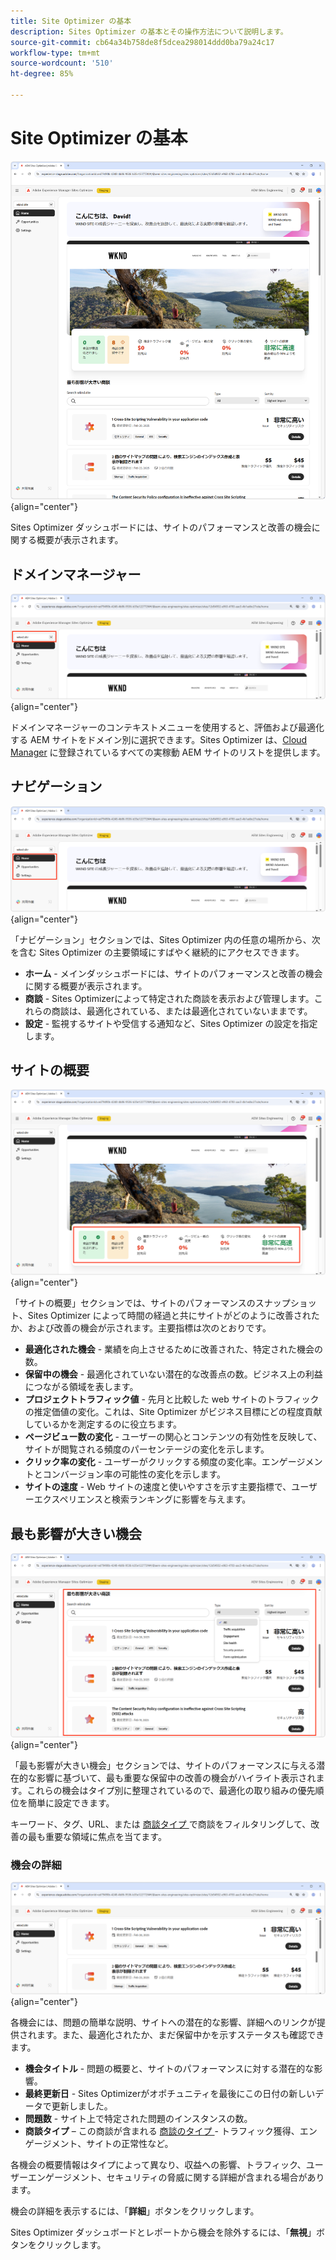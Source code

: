 ```yaml
---
title: Site Optimizer の基本
description: Sites Optimizer の基本とその操作方法について説明します。
source-git-commit: cb64a34b758de8f5dcea298014ddd0ba79a24c17
workflow-type: tm+mt
source-wordcount: '510'
ht-degree: 85%

---
```



# Site Optimizer の基本

![Sites Optimizer ホーム](./assets/basics/hero.png){align="center"}

Sites Optimizer ダッシュボードには、サイトのパフォーマンスと改善の機会に関する概要が表示されます。

## ドメインマネージャー

![Site Optimizer ドメインマネージャー](./assets/basics/domain-manager.png){align="center"}

ドメインマネージャーのコンテキストメニューを使用すると、評価および最適化する AEM サイトをドメイン別に選択できます。Sites Optimizer は、[Cloud Manager](https://experienceleague.adobe.com/ja/docs/experience-manager-cloud-service/content/implementing/using-cloud-manager/edge-delivery-sites/add-edge-delivery-site) に登録されているすべての実稼動 AEM サイトのリストを提供します。

## ナビゲーション

![Site Optimizer ナビゲーション](./assets/basics/navigation.png){align="center"}

「ナビゲーション」セクションでは、Sites Optimizer 内の任意の場所から、次を含む Sites Optimizer の主要領域にすばやく継続的にアクセスできます。

* **ホーム** - メインダッシュボードには、サイトのパフォーマンスと改善の機会に関する概要が表示されます。
* **商談** - Sites Optimizerによって特定された商談を表示および管理します。これらの商談は、最適化されている、または最適化されていないままです。
* **設定** - 監視するサイトや受信する通知など、Sites Optimizer の設定を指定します。

## サイトの概要

![Site Optimizer サイトの概要](./assets/basics/site-summary.png){align="center"}

「サイトの概要」セクションでは、サイトのパフォーマンスのスナップショット、Sites Optimizer によって時間の経過と共にサイトがどのように改善されたか、および改善の機会が示されます。主要指標は次のとおりです。

* **最適化された機会** - 業績を向上させるために改善された、特定された機会の数。
* **保留中の機会** - 最適化されていない潜在的な改善点の数。ビジネス上の利益につながる領域を表します。
* **プロジェクトトラフィック値** - 先月と比較した web サイトのトラフィックの推定価値の変化。これは、Site Optimizer がビジネス目標にどの程度貢献しているかを測定するのに役立ちます。
* **ページビュー数の変化** - ユーザーの関心とコンテンツの有効性を反映して、サイトが閲覧される頻度のパーセンテージの変化を示します。
* **クリック率の変化** - ユーザーがクリックする頻度の変化率。エンゲージメントとコンバージョン率の可能性の変化を示します。
* **サイトの速度** - Web サイトの速度と使いやすさを示す主要指標で、ユーザーエクスペリエンスと検索ランキングに影響を与えます。

## 最も影響が大きい機会

![Site Optimizer の最も影響が大きい機会](./assets/basics/high-impact-opportunities.png){align="center"}

「最も影響が大きい機会」セクションでは、サイトのパフォーマンスに与える潜在的な影響に基づいて、最も重要な保留中の改善の機会がハイライト表示されます。これらの機会はタイプ別に整理されているので、最適化の取り組みの優先順位を簡単に設定できます。

キーワード、タグ、URL、または [ 商談タイプ ](../opportunity-types/overview.md) で商談をフィルタリングして、改善の最も重要な領域に焦点を当てます。


### 機会の詳細

![Site Optimizer の最も影響が大きい機会](./assets/basics/high-impact-opportunity-details.png){align="center"}

各機会には、問題の簡単な説明、サイトへの潜在的な影響、詳細へのリンクが提供されます。また、最適化されたか、まだ保留中かを示すステータスも確認できます。

* **機会タイトル** - 問題の概要と、サイトのパフォーマンスに対する潜在的な影響。
* **最終更新日** - Sites Optimizerがオポチュニティを最後にこの日付の新しいデータで更新しました。
* **問題数** - サイト上で特定された問題のインスタンスの数。
* **商談タイプ** – この商談が含まれる [ 商談のタイプ ](../opportunity-types/overview.md) - トラフィック獲得、エンゲージメント、サイトの正常性など。

各機会の概要情報はタイプによって異なり、収益への影響、トラフィック、ユーザーエンゲージメント、セキュリティの脅威に関する詳細が含まれる場合があります。

機会の詳細を表示するには、「**詳細**」ボタンをクリックします。

Sites Optimizer ダッシュボードとレポートから機会を除外するには、「**無視**」ボタンをクリックします。
